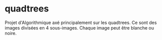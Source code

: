 # quadtrees
Projet d'Algorithmique axé principalement sur les quadtrees. Ce sont des images divisées en 4 sous-images. Chaque image peut être blanche ou noire.
